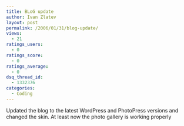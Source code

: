 ```yaml
---
title: BLoG update
author: Ivan Zlatev
layout: post
permalink: /2006/01/31/blog-update/
views:
  - 21
ratings_users:
  - 0
ratings_score:
  - 0
ratings_average:
  - 0
dsq_thread_id:
  - 1332376
categories:
  - Coding
---
```

Updated the blog to the latest WordPress and PhotoPress versions and changed the skin. At least now the photo gallery is working properly